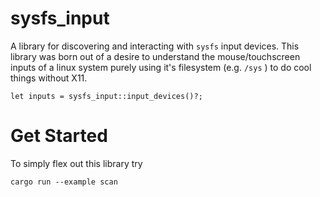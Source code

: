 # sysfs_input

A library for discovering and interacting with `sysfs` input devices. This library was born out of a desire to understand the mouse/touchscreen inputs of a linux system purely using it's filesystem (e.g. `/sys` ) to do cool things without X11. 

```
let inputs = sysfs_input::input_devices()?;
```

# Get Started

To simply flex out this library try

```
cargo run --example scan
```
